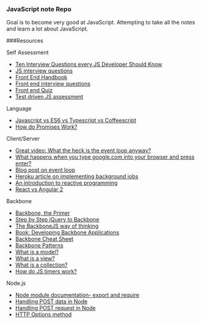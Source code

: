 ### JavaScript note Repo

Goal is to become very good at JavaScript. Attempting to take all the notes and learn a lot about JavaScript.

###Resources

Self Assessment

- [Ten Interview Questions every JS Developer Should Know](https://medium.com/javascript-scene/10-interview-questions-every-javascript-developer-should-know-6fa6bdf5ad95#.ykqs4ah0i)
- [JS interview questions](http://www.thatjsdude.com/interview/js1.html)
- [Front End Handbook](http://www.frontendhandbook.com/)
- [Front end interview questions](http://h5bp.github.io/Front-end-Developer-Interview-Questions/)
- [Front end Quiz](http://davidshariff.com/quiz/)
- [Test driven JS assessment](https://github.com/rmurphey/js-assessment)

Language

- [Javascript vs ES6 vs Typescript vs Coffeescript](http://www.slideshare.net/NeilGreen1/type-script-vs-coffeescript-vs-es6)
- [How do Promises Work?](http://robotlolita.me/2015/11/15/how-do-promises-work.html#a-conceptual-understanding-of-promises)

Client/Server

- [Great video: What the heck is the event loop anyway?](https://www.youtube.com/watch?v=8aGhZQkoFbQ)
- [What happens when you type google.com into your browser and press enter?](https://github.com/alex/what-happens-when)
- [Blog post on event loop](http://blog.carbonfive.com/2013/10/27/the-javascript-event-loop-explained/)
- [Heroku article on implementing background jobs](https://devcenter.heroku.com/articles/background-jobs-queueing)
- [An introduction to reactive programming](https://gist.github.com/staltz/868e7e9bc2a7b8c1f754)
- [React vs Angular 2](https://docs.google.com/document/d/1Ah9IJ72DhV4AzoZ1TJUnMzj42PzQrLrwQUkg9koO0dg/preview#heading=h.wean4vnz2k7)

Backbone

- [Backbone, the Primer](https://github.com/jashkenas/backbone/wiki/Backbone,-The-Primer)
- [Step by Step jQuery to Backbone](https://github.com/kjbekkelund/writings/blob/master/published/understanding-backbone.md/)
- [The BackboneJS way of thinking](http://learn.eastros.com/2013/04/20/the-backbonejs-way-of-thinking/)
- [Book: Developing Backbone Applications](http://addyosmani.github.io/backbone-fundamentals/)
- [Backbone Cheat Sheet](http://www.igloolab.com/downloads/backbone-cheatsheet.pdf)
- [Backbone Patterns](http://ricostacruz.com/backbone-patterns/)
- [What is a model?](https://cdnjs.com/libraries/backbone.js/tutorials/what-is-a-model/)
- [What is a view?](https://cdnjs.com/libraries/backbone.js/tutorials/what-is-a-view/)
- [What is a collection?](https://cdnjs.com/libraries/backbone.js/tutorials/what-is-a-collection/)
- [How do JS timers work?](http://ejohn.org/blog/how-javascript-timers-work/)

Node.js

- [Node module documentation- export and require](https://nodejs.org/api/modules.html)
- [Handling POST data in Node](http://blog.frankgrimm.net/2010/11/howto-access-http-message-body-post-data-in-node-js/)
- [Handling POST request in Node](http://stackoverflow.com/questions/15427220/how-to-handle-post-request-in-node-js)
- [HTTP Options method](http://zacstewart.com/2012/04/14/http-options-method.html)



